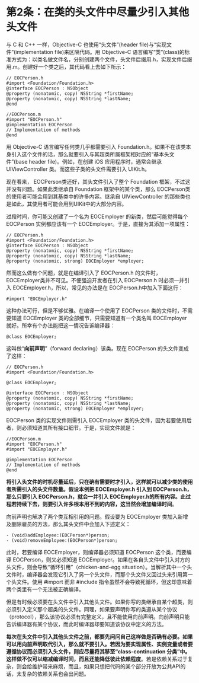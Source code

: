 # 第2条：在类的头文件中尽量少引入其他头文件

与 C 和 C++ 一样，Objective-C 也使用“头文件”(header file)与“实现文件”(implementation file)来区隔代码。用 Objective-C 语言编写“类”(class)的标准方式为：以类名做文件名，分别创建两个文件，头文件后缀用.h，实现文件后缀用.m。创建好一个类之后，其代码看上去如下所示：

```
// EOCPerson.h
#import <Foundation/Foundation.h>
@interface EOCPerson : NSObject
@property (nonatomic, copy) NSString *firstName;
@property (nonatomic, copy) NSString *lastName;
@end

//EOCPerson.m
#import "EOCPerson.h"
@implementation EOCPerson
// Implementation of methods
@end
```

用 Objective-C 语言编写任何类几乎都需要引入 Foundation.h。如果不在该类本身引入这个文件的话，那么就要引入与其超类所属框架相对应的“基本头文件”(base header file)。例如，在创建 iOS 应用程序时，通常会继承 UIViewController 类。而这些子类的头文件需要引入 UIKit.h。

现在看来， EOCPerson类还好，其头文件引入了整个 Foundation 框架，不过这并没有问题。如果此类继承自 Foundation 框架中的某个类，那么 EOCPerson类的使用者可能会用到其基类中的许多内容。继承自 UIViewController 的那些类也是如此，其使用者可能会用到UIKit中的大部分内容。

过段时间，你可能又创建了一个名为 EOCEmployer 的新类，然后可能觉得每个 EOCPerson 实例都应该有一个 EOCEmployer。于是，直接为其添加一项属性：

```
// EOCPerson.h
#import <Foundation/Foundation.h>
@interface EOCPerson : NSObject
@property (nonatomic, copy) NSString *firstName;
@property (nonatomic, copy) NSString *lastName;
@property (nonatomic, strong) EOCEmployer *employer;
```
然而这么做有个问题，就是在编译引入了 EOCPerson.h 的文件时， EOCEmployer类并不可见。不便强迫开发者在引入 EOCPerson.h 时必须一并引入 EOCEmployer.h，所以，常见的办法是在 EOCPerson.h中加入下面这行：

```
#import "EOCEmployer.h"
```
这种办法可行，但是不够优雅。在编译一个使用了 EOCPerson 类的文件时，不需要知道 EOCEmployer 类的全部细节，只需要知道有一个类名叫 EOCEmployer 就好。所幸有个办法能把这一情况告诉编译器：

```
@class EOCEmployer;
```

这叫做“**向前声明**”（forward declaring）该类。现在 EOCPerson 的头文件变成了这样：

```
// EOCPerson.h
#import <Foundation/Foundation.h>

@class EOCEmployer;

@interface EOCPerson : NSObject
@property (nonatomic, copy) NSString *firstName;
@property (nonatomic, copy) NSString *lastName;
@property (nonatomic, strong) EOCEmployer *employer;
```

EOCPerson 类的实现文件则需引入 EOCEmployer 类的头文件，因为若要使用后者，则必须知道其所有接口细节。于是，实现文件就是：

```
//EOCPerson.m
#import "EOCPerson.h"
#import "EOCEmployer.h"

@implementation EOCPerson
// Implementation of methods
@end
```

**将引入头文件的时机尽量延后，只在确有需要时才引入，这样就可以减少类的使用者所需引入的头文件数量。假设本例把 EOCEmployer.h 引入到 EOCPerson.h，那么只要引入 EOCPerson.h，就会一并引入 EOCEmployer.h的所有内容。此过程若持续下去，则要引入许多根本用不到的内容，这当然会增加编译时间**。

向前声明也解决了两个类互相引用的问题。假设要为 EOCEmployer 类加入新增及删除雇员的方法，那么其头文件中会加入下述定义：

```
- (void)addEmployee:(EOCPerson*)person;
- (void)removeEmployee:(EOCPerson*)person;
```

此时，若要编译 EOCEmployer，则编译器必须知道 EOCPerson 这个类，而要编译 EOCPerson，则又必须知道 EOCEmployer。如果在各自头文件中引入对方的头文件，则会导致“循环引用”（chicken-and-egg situation）。当解析其中一个头文件时，编译器会发现它引入了另一个头文件，而那个头文件又回过头来引用第一个头文件。使用 #import 而非 #include 指令虽然不会导致死循环，但这却意味着两个类里有一个无法被正确编译。

但是有时候必须要在头文件中引入其他头文件。如果你写的类继承自某个超类，则必须引入定义那个超类的头文件。同理，如果要声明你写的类遵从某个协议（protocol），那么该协议必须有完整定义，且不能使用向前声明。向前声明只能告诉编译器有某个协议，而此时编译器却要知道该协议中定义的方法。

**每次在头文件中引入其他头文件之前，都要先问问自己这样做是否确有必要。如果可以用向前声明取代引入，那么就不要引入。若因为要实现属性、实例变量或者要遵循协议而必须引入头文件，则应尽量将其移至“class-continuation 分类”中。这样做不仅可以缩减编译时间，而且还能降低彼此依赖程度**。若是依赖关系过于复杂，则会给维护带来麻烦，而且，如果只想把代码的某个部分开放为公共API的话，太复杂的依赖关系也会出问题。














